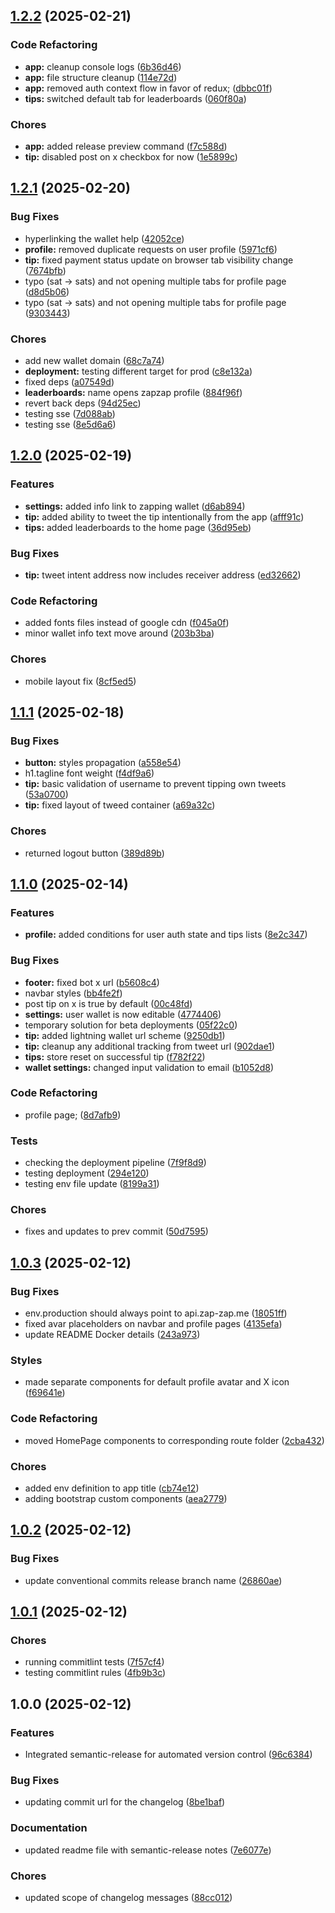 ## [1.2.2](https://github.com/ZapZapMe/zapzap-web/compare/v1.2.1...v1.2.2) (2025-02-21)


### Code Refactoring

* **app:** cleanup console logs ([6b36d46](https://github.com/ZapZapMe/zapzap-web/commit/6b36d46ea217c1cfe8eb16574b74cd5af56c022a))
* **app:** file structure cleanup ([114e72d](https://github.com/ZapZapMe/zapzap-web/commit/114e72dc160c081ce164a01d8390f7a03fbe801d))
* **app:** removed auth context flow in favor of redux; ([dbbc01f](https://github.com/ZapZapMe/zapzap-web/commit/dbbc01ff565f51acaf42c66a7b3b177b98266aa6))
* **tips:** switched default tab for leaderboards ([060f80a](https://github.com/ZapZapMe/zapzap-web/commit/060f80af9867bd7beed7bba3e180c48ccffe961d))


### Chores

* **app:** added release preview command ([f7c588d](https://github.com/ZapZapMe/zapzap-web/commit/f7c588dbf0ab012d1a960708a8c124630f16cbc9))
* **tip:** disabled post on x checkbox for now ([1e5899c](https://github.com/ZapZapMe/zapzap-web/commit/1e5899c76b0fa1e4156be62fad0eb7f9fa5d6c26))

## [1.2.1](https://github.com/ZapZapMe/zapzap-web/compare/v1.2.0...v1.2.1) (2025-02-20)


### Bug Fixes

* hyperlinking the wallet help ([42052ce](https://github.com/ZapZapMe/zapzap-web/commit/42052ce77cc318d3b51e27ebb14d964e4a4c1b7b))
* **profile:** removed duplicate requests on user profile ([5971cf6](https://github.com/ZapZapMe/zapzap-web/commit/5971cf63bd3ba689891ec76860bbf07c8469c78a))
* **tip:** fixed payment status update on browser tab visibility change ([7674bfb](https://github.com/ZapZapMe/zapzap-web/commit/7674bfbc89c778d5f5931799861bcafe80c0fc60))
* typo (sat -> sats) and not opening multiple tabs for profile page ([d8d5b06](https://github.com/ZapZapMe/zapzap-web/commit/d8d5b06abb8c0cc5ddb7e7e5f3dfb5e0a9895945))
* typo (sat -> sats) and not opening multiple tabs for profile page ([9303443](https://github.com/ZapZapMe/zapzap-web/commit/93034430da80275dd9f125da96a0b12ce10bbaab))


### Chores

* add new wallet domain ([68c7a74](https://github.com/ZapZapMe/zapzap-web/commit/68c7a74f6c9ea790e0bcea749e198c29012b1765))
* **deployment:** testing different target for prod ([c8e132a](https://github.com/ZapZapMe/zapzap-web/commit/c8e132aa951573478152c6274698dcde9ef6f370))
* fixed deps ([a07549d](https://github.com/ZapZapMe/zapzap-web/commit/a07549de9ce45925fa9b7b2c2454e07dd7375b7c))
* **leaderboards:** name opens zapzap profile ([884f96f](https://github.com/ZapZapMe/zapzap-web/commit/884f96ff2e193e4e2cf41173a2eef587ba1bc6d6))
* revert back deps ([94d25ec](https://github.com/ZapZapMe/zapzap-web/commit/94d25ec011f944e6a8ef26dc2102762ee00d378e))
* testing sse ([7d088ab](https://github.com/ZapZapMe/zapzap-web/commit/7d088ab040c815948c05ff08be43c0dd270f40c6))
* testing sse ([8e5d6a6](https://github.com/ZapZapMe/zapzap-web/commit/8e5d6a61f66ae8a1a242860d8a1b46f6c54bc14a))

## [1.2.0](https://github.com/ZapZapMe/zapzap-web/compare/v1.1.1...v1.2.0) (2025-02-19)


### Features

* **settings:** added info link to zapping wallet ([d6ab894](https://github.com/ZapZapMe/zapzap-web/commit/d6ab8944d009abb778a97b9d400a87868cb3e5b6))
* **tip:** added ability to tweet the tip intentionally from the app ([afff91c](https://github.com/ZapZapMe/zapzap-web/commit/afff91cd6a6a33c8d87b4fc4f7e1a4d0f032ff41))
* **tips:** added leaderboards to the home page ([36d95eb](https://github.com/ZapZapMe/zapzap-web/commit/36d95eb8fba334d09a862be017b33f5a11bc7a4f))


### Bug Fixes

* **tip:** tweet intent address now includes receiver address ([ed32662](https://github.com/ZapZapMe/zapzap-web/commit/ed32662b1b403dc03755dc16572b94d8661becec))


### Code Refactoring

* added fonts files instead of google cdn ([f045a0f](https://github.com/ZapZapMe/zapzap-web/commit/f045a0f077211d894ec4cb95ddd42f453eb4cc7a))
* minor wallet info text move around ([203b3ba](https://github.com/ZapZapMe/zapzap-web/commit/203b3ba6e967accec1042c1c60498bec32ae628c))


### Chores

* mobile layout fix ([8cf5ed5](https://github.com/ZapZapMe/zapzap-web/commit/8cf5ed536ecb7f7c992cfb18d74ffebb263bd7bf))

## [1.1.1](https://github.com/ZapZapMe/zapzap-web/compare/v1.1.0...v1.1.1) (2025-02-18)


### Bug Fixes

* **button:** styles propagation ([a558e54](https://github.com/ZapZapMe/zapzap-web/commit/a558e54f47a43f28271588c8bd5bac3208851b63))
* h1.tagline font weight ([f4df9a6](https://github.com/ZapZapMe/zapzap-web/commit/f4df9a6eb2804c1d718a5385ef312716f6f9a166))
* **tip:** basic validation of username to prevent tipping own tweets ([53a0700](https://github.com/ZapZapMe/zapzap-web/commit/53a0700a4f254aa87178722de206c35b8c6cb8b5))
* **tip:** fixed layout of tweed container ([a69a32c](https://github.com/ZapZapMe/zapzap-web/commit/a69a32c1b6ffc580fa263fe5265d6d2d8869d464))


### Chores

* returned logout button ([389d89b](https://github.com/ZapZapMe/zapzap-web/commit/389d89b85d3bbb75c2a8f893a35eb7ff65013dbe))

## [1.1.0](https://github.com/ZapZapMe/zapzap-web/compare/v1.0.3...v1.1.0) (2025-02-14)


### Features

* **profile:** added conditions for user auth state and tips lists ([8e2c347](https://github.com/ZapZapMe/zapzap-web/commit/8e2c347ce001a139607ab051eb5ec5038cb5e9f0))


### Bug Fixes

* **footer:** fixed bot x url ([b5608c4](https://github.com/ZapZapMe/zapzap-web/commit/b5608c4bc1e180337806d60c4f4372dc452c7895))
* navbar styles ([bb4fe2f](https://github.com/ZapZapMe/zapzap-web/commit/bb4fe2fdf6503cbabbba49df5e5ddbc800c0a0e1))
* post tip on x is true by default ([00c48fd](https://github.com/ZapZapMe/zapzap-web/commit/00c48fde1966883e097180243288261f506493a4))
* **settings:** user wallet is now editable ([4774406](https://github.com/ZapZapMe/zapzap-web/commit/47744060b36d2f155b3bb7337e0f399712c5ae75))
* temporary solution for beta deployments ([05f22c0](https://github.com/ZapZapMe/zapzap-web/commit/05f22c005925ab49ecd72e99ac33ae80d70cf07d))
* **tip:** added lightning wallet url scheme ([9250db1](https://github.com/ZapZapMe/zapzap-web/commit/9250db1ee9e02a59f3925983d52ff8b2e4fc01f8))
* **tip:** cleanup any additional tracking from tweet url ([902dae1](https://github.com/ZapZapMe/zapzap-web/commit/902dae1196ca1ffda4d2084b57ddcdceae100b44))
* **tips:** store reset on successful tip ([f782f22](https://github.com/ZapZapMe/zapzap-web/commit/f782f22490ae935218f8a6542560cdd06bb2a4a5))
* **wallet settings:** changed input validation to email ([b1052d8](https://github.com/ZapZapMe/zapzap-web/commit/b1052d89a0a625523e8bf3c4cbfe931386bb256c))


### Code Refactoring

* profile page; ([8d7afb9](https://github.com/ZapZapMe/zapzap-web/commit/8d7afb983da5fb518f660699268ad3cc0edf6dcb))


### Tests

* checking the deployment pipeline ([7f9f8d9](https://github.com/ZapZapMe/zapzap-web/commit/7f9f8d9afee23e16c047a4a08bed1fc8b8edc54b))
* testing deployment ([294e120](https://github.com/ZapZapMe/zapzap-web/commit/294e120a14fb7435ca46e0b563e80ccef4bca1f3))
* testing env file update ([8199a31](https://github.com/ZapZapMe/zapzap-web/commit/8199a3173448130d47cf1944cde9c5c891c4896c))


### Chores

* fixes and updates to prev commit ([50d7595](https://github.com/ZapZapMe/zapzap-web/commit/50d7595146488658908c0a8a10713374673bee5e))

## [1.0.3](https://github.com/ZapZapMe/zapzap-web/compare/v1.0.2...v1.0.3) (2025-02-12)


### Bug Fixes

* env.production should always point to api.zap-zap.me ([18051ff](https://github.com/ZapZapMe/zapzap-web/commit/18051ffd131c1d133bb7a4ebb1e26b8fea453ccb))
* fixed avar placeholders on navbar and profile pages ([4135efa](https://github.com/ZapZapMe/zapzap-web/commit/4135efaf0611a3c8a0a34934024508375d6f646b))
* update README Docker details ([243a973](https://github.com/ZapZapMe/zapzap-web/commit/243a973cf1f30265ef2c29ccc780dca2c4c88316))


### Styles

* made separate components for default profile avatar and X icon ([f69641e](https://github.com/ZapZapMe/zapzap-web/commit/f69641ef4bcc0bfa428743a882f99bdd9ce03023))


### Code Refactoring

* moved HomePage components to corresponding route folder ([2cba432](https://github.com/ZapZapMe/zapzap-web/commit/2cba43291369774148acb227d4bd65961e63eb27))


### Chores

* added env definition to app title ([cb74e12](https://github.com/ZapZapMe/zapzap-web/commit/cb74e12ff1dee686529a7f035e90219f03a72304))
* adding bootstrap custom components ([aea2779](https://github.com/ZapZapMe/zapzap-web/commit/aea2779d4929395a64c62cbe969047438fcf10da))

## [1.0.2](https://github.com/ZapZapMe/zapzap-web/compare/v1.0.1...v1.0.2) (2025-02-12)


### Bug Fixes

* update conventional commits release branch name ([26860ae](https://github.com/ZapZapMe/zapzap-web/commit/26860ae6f04047ded41dc14cb023397b04100ffc))

## [1.0.1](https://github.com/ZapZapMe/zapzap-web/compare/v1.0.0...v1.0.1) (2025-02-12)


### Chores

* running commitlint tests ([7f57cf4](https://github.com/ZapZapMe/zapzap-web/commit/7f57cf4846b4709515afb88be00c8d5949a3be5a))
* testing commitlint rules ([4fb9b3c](https://github.com/ZapZapMe/zapzap-web/commit/4fb9b3cd23920929e09fd2613f709ebd4ea197b7))

## 1.0.0 (2025-02-12)


### Features

* Integrated semantic-release for automated version control ([96c6384](https://github.com/ZapZapMe/zapzap-web/commit/96c6384fa599f0b482456960cd818976286c94a4))


### Bug Fixes

* updating commit url for the changelog ([8be1baf](https://github.com/ZapZapMe/zapzap-web/commit/8be1bafdd58b8abdaaf24e072b7a3e7bc37da345))


### Documentation

* updated readme file with semantic-release notes ([7e6077e](https://github.com/ZapZapMe/zapzap-web/commit/7e6077ed570bba44679525d9a18ca9c678273f3a))


### Chores

* updated scope of changelog messages ([88cc012](https://github.com/ZapZapMe/zapzap-web/commit/88cc012761e8df66663da879f92861977759bcd2))
